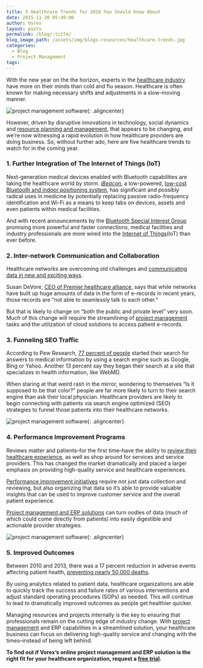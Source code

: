 ```yaml
---
title: 5 Healthcare Trends for 2016 You Should Know About
date: 2015-11-30 05:49:00
author: Vorex
layout: posts
permalink: /blog/:title/
blog_image_path: /assets/img/blogs-resources/healthcare.trends.jpg
categories:
  - Blog
  - Project Management
tags:  
---
```



With the new year on the the horizon, experts in the [healthcare industry](http://www.vorex.com/top-5-best-practices-for-project-and-resource-management-in-healthcare-orgs/) have more on their minds than cold and flu season. Healthcare is often known for making necessary shifts and adjustments in a slow-moving manner.


![project management software](https://media.giphy.com/media/1KJPg114jm68U/giphy.gif){: .aligncenter}

However, driven by disruptive innovations in technology, social dynamics and [resource planning and management](http://www.vorex.com/i-choose-you-selecting-the-best-erp-for-your-organization/), that appears to be changing, and we’re now witnessing a rapid evolution in how healthcare providers are doing business. So, without further ado, here are five healthcare trends to watch for in the coming year.

### 1. Further Integration of The Internet of Things (IoT)

Next-generation medical devices enabled with Bluetooth capabilities are taking the healthcare world by storm. *[iBeacon](http://searchnetworking.techtarget.com/feature/Aruba-mobile-engagement-platform-wins-Network-Innovation-Award),* a low-powered, [low-cost Bluetooth and indoor positioning system](http://searchhealthit.techtarget.com/opinion/Newest-generation-Bluetooth-medical-devices-can-disrupt-healthcare), has significant and possibly radical uses in medicine by potentially replacing passive radio-frequency identification and Wi-Fi as a means to keep tabs on devices, assets and even patients within medical facilities.

And with recent announcements by the [Bluetooth Special Interest Group](http://www.toptechnews.com/article/index.php?story_id=03200101FLVK) promising more powerful and faster connections, medical facilities and industry professionals are more wired into the [Internet of Things](http://www.vorex.com/business-management-and-erp-address-telecoms-top-trends-of-2015/)(IoT) than ever before.

### 2. Inter-network Communication and Collaboration

Healthcare networks are overcoming old challenges and [communicating data in new and exciting ways](http://fortune.com/2015/01/14/5-trends-that-will-redefine-your-healthcare-experience-in-2015/).

Susan DeVore, [CEO of Premier healthcare alliance](https://www.premierinc.com/5-trends-will-redefine-healthcare-experience-2015/), says that while networks have built up huge amounts of data in the form of e-records in recent years, those records are “not able to seamlessly talk to each other.”

But that is likely to change on “both the public and private level” very soon. Much of this change will require the streamlining of [project management](http://www.vorex.com/supercharging-business-insights-with-online-project-management-erp/) tasks and the utilization of cloud solutions to access patient e-records.

### 3. Funneling SEO Traffic

According to Pew Research, [77 percent of people](http://mktgessentials.com/top-5-marketing-trends-for-healthcare-in-2016/) started their search for answers to medical information by using a search engine such as Google, Bing or Yahoo. Another 13 percent say they began their search at a site that specializes in health information, like WebMD.

When staring at that weird rash in the mirror, wondering to themselves “Is it supposed to be that color?” people are far more likely to turn to their search engine than ask their local physician. Healthcare providers are likely to begin connecting with patients via search engine optimized (SEO) strategies to funnel those patients into their healthcare networks.

![project management software](https://media.giphy.com/media/tEa6GpFtMujao/giphy.gif){: .aligncenter}

### 4. Performance Improvement Programs

Reviews matter and patients–for the first time–have the ability to [review their healthcare experience](http://www.bizjournals.com/washington/print-edition/2015/08/28/the-patient-is-not-always-right.html), as well as shop around for services and service providers. This has changed the market dramatically and placed a larger emphasis on providing high-quality service and healthcare experiences.

[Performance improvement initiatives](https://www.healthcatalyst.com/implementing-healthcare-performance-improvement-initiatives) require not just data collection and reviewing, but also organizing that data so it’s able to provide valuable insights that can be used to improve customer service and the overall patient experience.

[Project management and ERP solutions](http://www.vorex.com/supercharging-business-insights-with-online-project-management-erp/) can turn oodles of data (much of which could come directly from patients) into easily digestible and actionable provider strategies.

![project management software](https://media.giphy.com/media/GnvxEJt9H7ejm/giphy.gif){: .aligncenter}

### 5. Improved Outcomes

Between 2010 and 2013, there was a 17 percent reduction in adverse events affecting patient health, [preventing nearly 50,000 deaths](https://www.healthcatalyst.com/top-healthcare-trends-challenges-2015/2/).

By using analytics related to patient data, healthcare organizations are able to quickly track the success and failure rates of various interventions and adjust standard operating procedures (SOPs) as needed. This will continue to lead to dramatically improved outcomes as people get healthier quicker.

Managing resources and projects internally is the key to ensuring that professionals remain on the cutting edge of industry change. With [project management](http://www.vorex.com/top-5-ways-cloud-based-project-management-provides-a-competitive-edge/#more-1440) and ERP capabilities in a streamlined solution, your healthcare business can focus on delivering high-quality service and changing with the times–instead of being left behind.

**To find out if Vorex’s online project management and ERP solution is the right fit for your healthcare organization, request a [free trial](http://www.vorex.com/free-trial/).**
